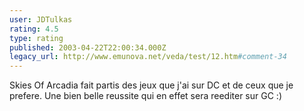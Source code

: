 ```yaml
---
user: JDTulkas
rating: 4.5
type: rating
published: 2003-04-22T22:00:34.000Z
legacy_url: http://www.emunova.net/veda/test/12.htm#comment-34
---
```

Skies Of Arcadia fait partis des jeux que j'ai sur DC et de ceux que je prefere. Une bien belle reussite qui en effet sera reediter sur GC :)